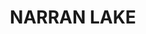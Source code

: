 ---
lastmod: '2025-04-06T06:05:20+00:00'
latitude: -29.8371247
layout: suburb
longitude: 147.3208465
postcode: '2839'
state: NSW
title: NARRAN LAKE
url: /nsw/narran-lake/
---